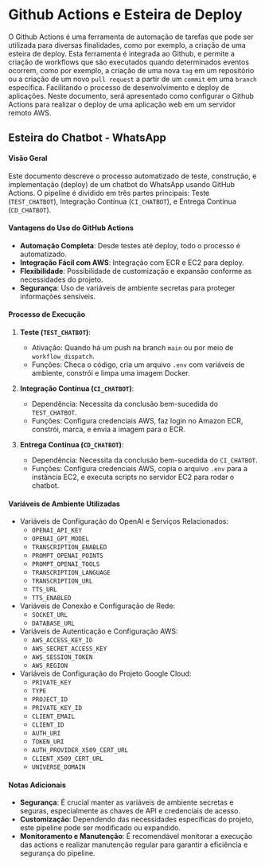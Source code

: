 # Github Actions e Esteira de Deploy

O Github Actions é uma ferramenta de automação de tarefas que pode ser utilizada para diversas finalidades, como por exemplo, a criação de uma esteira de deploy. Esta ferramenta é integrada ao Github, e permite a criação de workflows que são executados quando determinados eventos ocorrem, como por exemplo, a criação de uma nova `tag` em um repositório ou a criação de um novo `pull request` a partir de um `commit` em uma `branch` específica. Facilitando o processo de desenvolvimento e deploy de aplicações. Neste documento, será apresentado como configurar o Github Actions para realizar o deploy de uma aplicação web em um servidor remoto AWS. 

## Esteira do Chatbot - WhatsApp

#### Visão Geral
Este documento descreve o processo automatizado de teste, construção, e implementação (deploy) de um chatbot do WhatsApp usando GitHub Actions. O pipeline é dividido em três partes principais: Teste (`TEST_CHATBOT`), Integração Contínua (`CI_CHATBOT`), e Entrega Contínua (`CD_CHATBOT`).

#### Vantagens do Uso do GitHub Actions
- **Automação Completa**: Desde testes até deploy, todo o processo é automatizado.
- **Integração Fácil com AWS**: Integração com ECR e EC2 para deploy.
- **Flexibilidade**: Possibilidade de customização e expansão conforme as necessidades do projeto.
- **Segurança**: Uso de variáveis de ambiente secretas para proteger informações sensíveis.

#### Processo de Execução
1. **Teste (`TEST_CHATBOT`)**:
   - Ativação: Quando há um push na branch `main` ou por meio de `workflow_dispatch`.
   - Funções: Checa o código, cria um arquivo `.env` com variáveis de ambiente, constrói e limpa uma imagem Docker.

2. **Integração Contínua (`CI_CHATBOT`)**:
   - Dependência: Necessita da conclusão bem-sucedida do `TEST_CHATBOT`.
   - Funções: Configura credenciais AWS, faz login no Amazon ECR, constrói, marca, e envia a imagem para o ECR.

3. **Entrega Contínua (`CD_CHATBOT`)**:
   - Dependência: Necessita da conclusão bem-sucedida do `CI_CHATBOT`.
   - Funções: Configura credenciais AWS, copia o arquivo `.env` para a instância EC2, e executa scripts no servidor EC2 para rodar o chatbot.

#### Variáveis de Ambiente Utilizadas
- Variáveis de Configuração do OpenAI e Serviços Relacionados:
  - `OPENAI_API_KEY`
  - `OPENAI_GPT_MODEL`
  - `TRANSCRIPTION_ENABLED`
  - `PROMPT_OPENAI_POINTS`
  - `PROMPT_OPENAI_TOOLS`
  - `TRANSCRIPTION_LANGUAGE`
  - `TRANSCRIPTION_URL`
  - `TTS_URL`
  - `TTS_ENABLED`
- Variáveis de Conexão e Configuração de Rede:
  - `SOCKET_URL`
  - `DATABASE_URL`
- Variáveis de Autenticação e Configuração AWS:
  - `AWS_ACCESS_KEY_ID`
  - `AWS_SECRET_ACCESS_KEY`
  - `AWS_SESSION_TOKEN`
  - `AWS_REGION`
- Variáveis de Configuração do Projeto Google Cloud:
  - `PRIVATE_KEY`
  - `TYPE`
  - `PROJECT_ID`
  - `PRIVATE_KEY_ID`
  - `CLIENT_EMAIL`
  - `CLIENT_ID`
  - `AUTH_URI`
  - `TOKEN_URI`
  - `AUTH_PROVIDER_X509_CERT_URL`
  - `CLIENT_X509_CERT_URL`
  - `UNIVERSE_DOMAIN`

#### Notas Adicionais
- **Segurança**: É crucial manter as variáveis de ambiente secretas e seguras, especialmente as chaves de API e credenciais de acesso.
- **Customização**: Dependendo das necessidades específicas do projeto, este pipeline pode ser modificado ou expandido.
- **Monitoramento e Manutenção**: É recomendável monitorar a execução das actions e realizar manutenção regular para garantir a eficiência e segurança do pipeline.